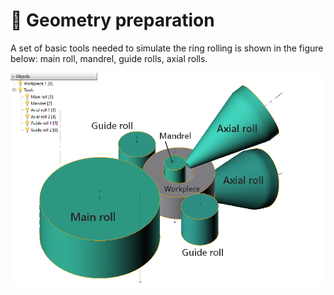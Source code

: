 # 🔲 Geometry preparation

A set of basic tools needed to simulate the ring rolling is shown in the figure below: main roll, mandrel, guide rolls, axial rolls.

![Geimetry for simulation](../.gitbook/assets/geometry.png)

